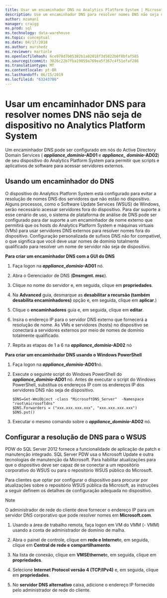 ```yaml
---
title: Usar um encaminhador DNS no Analytics Platform System | Microsoft Docs"
description: Use um encaminhador DNS para resolver nomes DNS não seja de dispositivo no Analytics Platform System.
author: mzaman1
manager: craigg
ms.prod: sql
ms.technology: data-warehouse
ms.topic: conceptual
ms.date: 04/17/2018
ms.author: murshedz
ms.reviewer: martinle
ms.openlocfilehash: 6ce978d7b05382b1a02018f3d5022b0f8bfaf585
ms.sourcegitcommit: 3026c22b7fba19059a769ea5f367c4f51efaf286
ms.translationtype: MT
ms.contentlocale: pt-BR
ms.lasthandoff: 06/15/2019
ms.locfileid: "63243786"
---
```

# <a name="use-a-dns-forwarder-to-resolve-non-appliance-dns-names-in-analytics-platform-system"></a>Usar um encaminhador DNS para resolver nomes DNS não seja de dispositivo no Analytics Platform System
Um encaminhador DNS pode ser configurado em nós do Active Directory Domain Services ( **_appliance\_domínio_-AD01** e  **_appliance\_ domínio_-AD02**) de seu dispositivo do Analytics Platform System para permitir que scripts e aplicativos de software para acessar servidores externos.  
  
## <a name="ResolveDNS"></a>Usando um encaminhador do DNS  
O dispositivo do Analytics Platform System está configurado para evitar a resolução de nomes DNS dos servidores que não estão no dispositivo. Alguns processos, como o Software Update Services (WSUS) de Windows, serão necessário acessar servidores fora do dispositivo. Para dar suporte a esse cenário de uso, o sistema de plataforma de análise de DNS pode ser configurado para dar suporte a um encaminhador de nome externo que permitirá que os hosts do Analytics Platform System e máquinas virtuais (VMs) para usar servidores DNS externos para resolver nomes fora do dispositivo. Configuração personalizada de sufixos DNS não for compatível, o que significa que você deve usar nomes de domínio totalmente qualificado para resolver um nome de servidor não seja de dispositivo.  
  
**Para criar um encaminhador DNS com a GUI do DNS**  
  
1.  Faça logon na  **_appliance\_domínio_-AD01** nó.  
  
2.  Abra o Gerenciador de DNS (**Dnsmgmt. msc**).  
  
3.  Clique no nome do servidor e, em seguida, clique em **propriedades**.  
  
4.  Na **Advanced** guia, desmarque as **desabilitar a recursão (também desabilita encaminhadores)** opção e, em seguida, clique em **aplicar**.)  
  
5.  Clique o **encaminhadores** guia e, em seguida, clique em **editar**.  
  
6.  Insira o endereço IP para o servidor DNS externo que fornecerá a resolução de nome. As VMs e servidores (hosts) no dispositivo se conectará a servidores externos por meio de nomes de domínio totalmente qualificado.  
  
7.  Repita as etapas de 1 a 6 na  **_appliance\_domínio_-AD02** nó  
  
**Para criar um encaminhador DNS usando o Windows PowerShell**  
  
1.  Faça logon na  **_appliance\_domínio_-AD01**nó.  
  
2.  Execute o seguinte script do Windows PowerShell do  **_appliance\_domínio_-AD01** nó. Antes de executar o script do Windows PowerShell, substitua os endereços IP com os endereços IP dos servidores DNS não seja de dispositivo.  
  
    ```  
    $DNS=Get-WmiObject -class "MicrosoftDNS_Server"  -Namespace "root\microsoftdns"  
    $DNS.Forwarders = ("xxx.xxx.xxx.xxx", "xxx.xxx.xxx.xxx")  
    $DNS.put()  
    ```  
  
3.  Executar o mesmo comando sobre o  **_appliance\_domínio_-AD02** nó.  
  
## <a name="configuring-dns-resolution-for-wsus"></a>Configurar a resolução de DNS para o WSUS  
PDW do SQL Server 2012 fornece a funcionalidade de aplicação de patch e manutenção integrado. SQL Server PDW usa o Microsoft Update e outra tecnologias de manutenção da Microsoft. Para habilitar atualizações para que o dispositivo deve ser capaz de se conectar a um repositório corporativo do WSUS ou para o repositório WSUS público do Microsoft.  
  
Para clientes que optar por configurar o dispositivo para procurar por atualizações sobre o repositório WSUS pública da Microsoft, as instruções a seguir definem os detalhes de configuração adequada no dispositivo.  
  
> [!NOTE]  
> O administrador de rede do cliente deve fornecer o endereço IP para um servidor DNS corporativo que pode resolver nomes em **Microsoft.com**.  
  
1.  Usando a área de trabalho remota, faça logon em VM do VMM (<fabric domain>- VMM) usando a conta de administrador de domínio de malha.  
  
2.  Abra o painel de controle, clique em **rede e Internet**e, em seguida, clique em **Central de rede e compartilhamento**.  
  
3.  Na lista de conexão, clique em **VMSEthernet**e, em seguida, clique em **propriedades**.  
  
4.  Selecione **Internet Protocol versão 4 (TCP/IPv4)** e, em seguida, clique em **propriedades**.  
  
5.  No **servidor DNS alternativo** caixa, adicione o endereço IP fornecido pelo administrador de rede do cliente.  
  
<!-- MISSING LINKS ## See Also  
[Common Metadata Query Examples &#40;SQL Server PDW&#41;](../sqlpdw/common-metadata-query-examples-sql-server-pdw.md)  -->  
  
